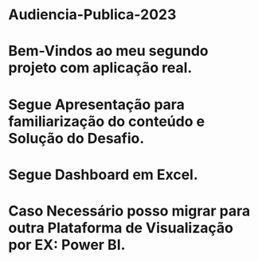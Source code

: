 # Audiencia-Publica-2023
# Bem-Vindos ao meu segundo projeto com aplicação real.
# Segue Apresentação para familiarização do conteúdo e Solução do Desafio.
# Segue Dashboard em Excel.
# Caso Necessário posso migrar para outra Plataforma de Visualização por EX: Power BI.
